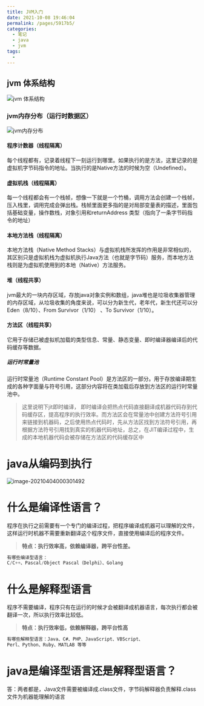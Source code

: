 ```yaml
---
title: JVM入门
date: 2021-10-08 19:46:04
permalink: /pages/5917b5/
categories:
  - 笔记
  - java
  - jvm
tags:
  - 
---
```




## jvm 体系结构

![jvm 体系结构 ](https://img.ggball.top/picGo/20230503001206.png)

### jvm内存分布（运行时数据区）
![jvm内存分布](https://img.ggball.top/picGo/20230505215546.png)

#### 程序计数器（线程隔离）
每个线程都有，记录着线程下一刻运行到哪里。如果执行的是方法，这里记录的是虚拟机字节码指令的地址。当执行的是Native方法的时候为空（Undefined）。

#### 虚拟机栈（线程隔离）
每一个线程都会有一个栈帧，想像一下就是一个竹桶，调用方法会创建一个栈帧，压入栈里，调用完成会弹出栈。栈帧里面更多指的是对局部变量表的描述，里面包括基础变量，操作数栈，对象引用和returnAddress
类型（指向了一条字节码指令的地址）

#### 本地方法栈（线程隔离）
本地方法栈（Native Method Stacks）与虚拟机栈所发挥的作用是非常相似的，其区别只是虚拟机栈为虚拟机执行Java方法（也就是字节码）服务，而本地方法栈则是为虚拟机使用到的本地（Native）方法服务。

#### 堆（线程共享）
jvm最大的一块内存区域，存放java对象实例和数组，java堆也是垃圾收集器管理的内存区域，从垃圾收集的角度来说，可以分为新生代，老年代，新生代还可以分Eden（8/10）、From Survivor（1/10） 、To Survivor（1/10）。

#### 方法区（线程共享）
它用于存储已被虚拟机加载的类型信息、常量、静态变量、即时编译器编译后的代码缓存等数据。

##### 运行时常量池
运行时常量池（Runtime Constant Pool）是方法区的一部分。用于存放编译期生成的各种字面量与符号引用，这部分内容将在类加载后存放到方法区的运行时常量池中。


> 这里说明下jit即时编译，
即时编译会把热点代码直接翻译成机器代码存到代码缓存区，提高程序的执行效率。而方法区会在常量池中创建方法符号引用来链接到机器码，之后使用热点代码时，先从方法区找到方法符号引用，再根据方法符号引用找到真实的机器代码地址，总之，在JIT编译过程中，生成的本地机器代码会被存储在方法区的代码缓存区中






# java从编码到执行

![image-20210404000301492](https://img.ggball.top/image-20210404000301492.png)



# 什么是编译性语言？

程序在执行之前需要有一个专门的编译过程，把程序编译成机器可以理解的文件，这样运行时机器不需要重新翻译这个程序文件，直接使用编译后的程序文件。

> **特点：执行效率高，依赖编译器，跨平台性差。**

```cpp
有哪些编译型语言：
C/C++、Pascal/Object Pascal（Delphi）、Golang
```

# 什么是解释型语言

程序不需要编译，程序只有在运行的时候才会被翻译成机器语言，每次执行都会被翻译一次，所以执行效率比较低。

> **特点：执行效率低，依赖解释器，跨平台性高**

```bash
有哪些解释型语言：Java、C#、PHP、JavaScript、VBScript、  
Perl、Python、Ruby、MATLAB 等等
```



# java是编译型语言还是解释型语言？

答：两者都是，Java文件需要被编译成.class文件，字节码解释器负责解释.class文件为机器能理解的语言